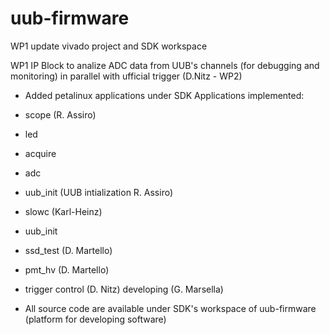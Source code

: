 # uub-firmware
WP1 update vivado project and SDK workspace

WP1 IP Block to analize ADC data from UUB's channels (for debugging and monitoring) in parallel with ufficial trigger (D.Nitz - WP2)
- Added petalinux applications under SDK 
Applications implemented:

- scope (R. Assiro)
- led
- acquire
- adc
- uub_init (UUB intialization R. Assiro)
- slowc (Karl-Heinz)
- uub_init
- ssd_test (D. Martello)
- pmt_hv (D. Martello)
- trigger control (D. Nitz) developing (G. Marsella)
- All source code are available under SDK's workspace of uub-firmware (platform for developing software)
